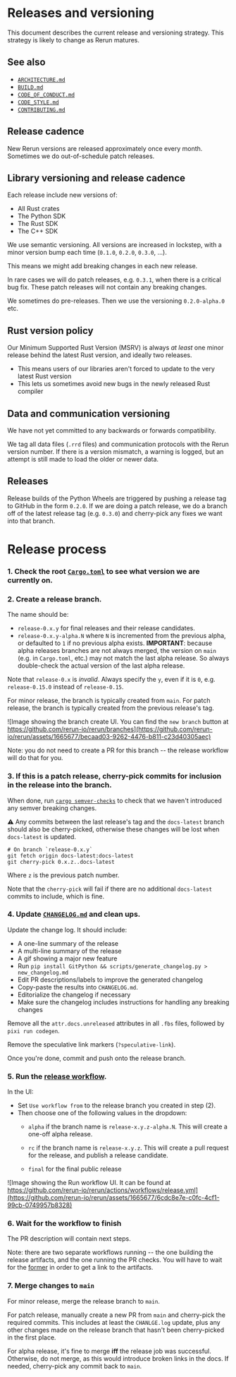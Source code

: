 # Releases and versioning
This document describes the current release and versioning strategy. This strategy is likely to change as Rerun matures.


## See also
* [`ARCHITECTURE.md`](ARCHITECTURE.md)
* [`BUILD.md`](BUILD.md)
* [`CODE_OF_CONDUCT.md`](CODE_OF_CONDUCT.md)
* [`CODE_STYLE.md`](CODE_STYLE.md)
* [`CONTRIBUTING.md`](CONTRIBUTING.md)


## Release cadence
New Rerun versions are released approximately once every month. Sometimes we do out-of-schedule patch releases.


## Library versioning and release cadence
Each release include new versions of:
* All Rust crates
* The Python SDK
* The Rust SDK
* The C++ SDK

We use semantic versioning. All versions are increased in lockstep, with a minor version bump each time (`0.1.0`, `0.2.0`, `0.3.0`, …).

This means we might add breaking changes in each new release.

In rare cases we will do patch releases, e.g. `0.3.1`, when there is a critical bug fix. These patch releases will not contain any breaking changes.

We sometimes do pre-releases. Then we use the versioning `0.2.0-alpha.0` etc.


## Rust version policy
Our Minimum Supported Rust Version (MSRV) is always _at least_ one minor release behind the latest Rust version, and ideally two releases.
* This means users of our libraries aren't forced to update to the very latest Rust version
* This lets us sometimes avoid new bugs in the newly released Rust compiler


## Data and communication versioning
We have not yet committed to any backwards or forwards compatibility.

We tag all data files (`.rrd` files) and communication protocols with the Rerun version number. If there is a version mismatch, a warning is logged, but an attempt is still made to load the older or newer data.


## Releases
Release builds of the Python Wheels are triggered by pushing a release tag to GitHub in the form `0.2.0`.
If we are doing a patch release, we do a branch off of the latest release tag (e.g. `0.3.0`) and cherry-pick any fixes we want into that branch.

# Release process

### 1. Check the root [`Cargo.toml`](./Cargo.toml) to see what version we are currently on.

### 2. Create a release branch.

The name should be:
- `release-0.x.y` for final releases and their release candidates.
- `release-0.x.y-alpha.N` where `N` is incremented from the previous alpha,
  or defaulted to `1` if no previous alpha exists.
 **IMPORTANT**: because alpha releases branches are not always merged, the version on `main` (e.g. in `Cargo.toml`, etc.) may not match the last alpha release. So always double-check the actual version of the last alpha release.

Note that `release-0.x` is _invalid_. Always specify the `y`, even if it is `0`,
e.g. `release-0.15.0` instead of `release-0.15`.

For minor release, the branch is typically created from `main`. For patch release, the branch is typically created
from the previous release's tag.

![Image showing the branch create UI. You can find the `new branch` button at https://github.com/rerun-io/rerun/branches](https://github.com/rerun-io/rerun/assets/1665677/becaad03-9262-4476-b811-c23d40305aec)

Note: you do not need to create a PR for this branch -- the release workflow will do that for you.

### 3. If this is a patch release, cherry-pick commits for inclusion in the release into the branch.

When done, run [`cargo semver-checks`](https://github.com/obi1kenobi/cargo-semver-checks) to check that we haven't introduced any semver breaking changes.

:warning: Any commits between the last release's tag and the `docs-latest` branch should also be cherry-picked,
otherwise these changes will be lost when `docs-latest` is updated.

```
# On branch `release-0.x.y`
git fetch origin docs-latest:docs-latest
git cherry-pick 0.x.z..docs-latest
```

Where `z` is the previous patch number.

Note that the `cherry-pick` will fail if there are no additional `docs-latest` commits to include,
which is fine.

### 4. Update [`CHANGELOG.md`](./CHANGELOG.md) and clean ups.

Update the change log. It should include:
  - A one-line summary of the release
  - A multi-line summary of the release
  - A gif showing a major new feature
  - Run `pip install GitPython && scripts/generate_changelog.py > new_changelog.md`
  - Edit PR descriptions/labels to improve the generated changelog
  - Copy-paste the results into `CHANGELOG.md`.
  - Editorialize the changelog if necessary
  - Make sure the changelog includes instructions for handling any breaking changes

Remove all the `attr.docs.unreleased` attributes in all `.fbs` files, followed by `pixi run codegen`.

Remove the speculative link markers (`?speculative-link`).


Once you're done, commit and push onto the release branch.

### 5. Run the [release workflow](https://github.com/rerun-io/rerun/actions/workflows/release.yml).

In the UI:
- Set `Use workflow from` to the release branch you created in step (2).
- Then choose one of the following values in the dropdown:
  - `alpha` if the branch name is `release-x.y.z-alpha.N`.
    This will create a one-off alpha release.

  - `rc` if the branch name is `release-x.y.z`.
    This will create a pull request for the release, and publish a release candidate.

  - `final` for the final public release

![Image showing the Run workflow UI. It can be found at https://github.com/rerun-io/rerun/actions/workflows/release.yml](https://github.com/rerun-io/rerun/assets/1665677/6cdc8e7e-c0fc-4cf1-99cb-0749957b8328)

### 6. Wait for the workflow to finish

The PR description will contain next steps.

Note: there are two separate workflows running -- the one building the release artifacts, and the one running the PR checks.
You will have to wait for the [former](https://github.com/rerun-io/rerun/actions/workflows/release.yml) in order to get a link to the artifacts.

### 7. Merge changes to `main`

For minor release, merge the release branch to `main`.

For patch release, manually create a new PR from `main` and cherry-pick the required commits. This includes at least
the `CHANLGE.log` update, plus any other changes made on the release branch that hasn't been cherry-picked in the
first place.

For alpha release, it's fine to merge **iff** the release job was successful. Otherwise, do not merge, as this would
introduce broken links in the docs. If needed, cherry-pick any commit back to `main`.
